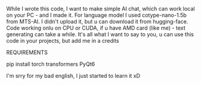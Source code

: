 While I wrote this code, I want to make simple AI chat, which can work local on your PC - and I made it. For language model I used
cotype-nano-1.5b from MTS-AI. I didn't upload it, but u can download it from hugging-face. Code working onlu on CPU or CUDA, if
u have AMD card (like me) - text generating can take a while. It's all what I want to say to you, u can use this code in your
projects, but add me in a credits

REQUIREMENTS

pip install torch transformers PyQt6

I'm srry for my bad english, I just started to learn it xD
